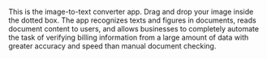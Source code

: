 This is the image-to-text converter app. Drag and drop your image inside the dotted box. The app recognizes texts and figures in documents, reads document content to users, and allows businesses to completely automate the task of verifying billing information from a large amount of data with greater accuracy and speed than manual document checking. 

